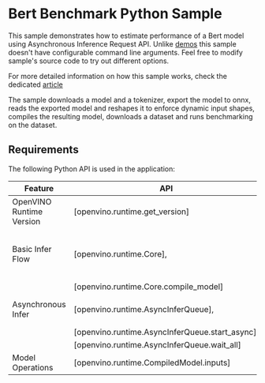 # Bert Benchmark Python Sample

This sample demonstrates how to estimate performance of a Bert model using Asynchronous Inference Request API. Unlike [demos](https://docs.openvino.ai/2023.2/omz_demos.html) this sample doesn't have configurable command line arguments. Feel free to modify sample's source code to try out different options.

For more detailed information on how this sample works, check the dedicated [article](https://docs.openvino.ai/2023.2/openvino_inference_engine_ie_bridges_python_sample_bert_benchmark_README.html)

The sample downloads a model and a tokenizer, export the model to onnx, reads the exported model and reshapes it to enforce dynamic input shapes, compiles the resulting model, downloads a dataset and runs benchmarking on the dataset.

## Requirements

The following Python API is used in the application:

| Feature                  | API                                             | Description                                  |
| -------------------------| ------------------------------------------------|----------------------------------------------|
| OpenVINO Runtime Version | [openvino.runtime.get_version]                  | Get Openvino API version.                    |
| Basic Infer Flow         | [openvino.runtime.Core],                        | Common API to do inference: compile a model. |
|                          | [openvino.runtime.Core.compile_model]           |                                              |
| Asynchronous Infer       | [openvino.runtime.AsyncInferQueue],             | Do asynchronous inference.                   |
|                          | [openvino.runtime.AsyncInferQueue.start_async], |                                              |
|                          | [openvino.runtime.AsyncInferQueue.wait_all]     |                                              |
| Model Operations         | [openvino.runtime.CompiledModel.inputs]         | Get inputs of a model.                       |
